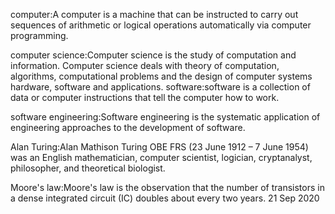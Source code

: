 computer:A computer is a machine that can be instructed to carry out sequences of arithmetic or logical operations automatically via computer programming.

computer science:Computer science is the study of computation and information. Computer science deals with theory of computation, algorithms, computational problems and the design of computer systems hardware, software and applications.
software:software is a collection of data or computer instructions that tell the computer how to work.

software engineering:Software engineering is the systematic application of engineering approaches to the development of software.

Alan Turing:Alan Mathison Turing OBE FRS (23 June 1912 – 7 June 1954) was an English mathematician, computer scientist, logician, cryptanalyst, philosopher, and theoretical biologist.

Moore's law:Moore's law is the observation that the number of transistors in a dense integrated circuit (IC) doubles about every two years.
																																	21 Sep 2020

